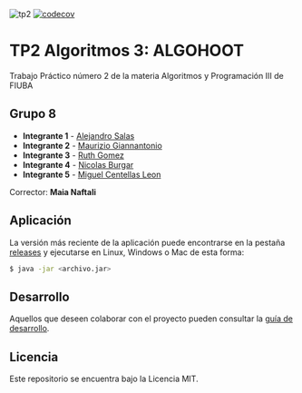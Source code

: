 ![tp2](https://github.com/fiuba/algo3_proyecto_base_tp2/actions/workflows/build.yml/badge.svg) [![codecov](https://codecov.io/gh/fiuba/algo3_proyecto_base_tp2/branch/master/graph/badge.svg)](https://codecov.io/gh/fiuba/algo3_proyecto_base_tp2)

# TP2 Algoritmos 3: ALGOHOOT 

Trabajo Práctico número 2 de la materia Algoritmos y Programación III de FIUBA

## Grupo 8

* **Integrante 1** - [Alejandro Salas](https://github.com/aledaledev)
* **Integrante 2** - [Maurizio Giannantonio](https://github.com/MaurizioG28)
* **Integrante 3** - [Ruth Gomez](https://github.com/Danielalazazro)
* **Integrante 4** - [Nicolas Burgar](https://github.com/NicoBurgar)
* **Integrante 5** - [Miguel Centellas Leon](https://github.com/gimnasialp)

Corrector: **Maia Naftali**

## Aplicación

La versión más reciente de la aplicación puede encontrarse en la pestaña [releases](https://github.com/fiuba/algo3_proyecto_base_tp2/releases/latest) y ejecutarse en Linux, Windows o Mac de esta forma:

```bash
$ java -jar <archivo.jar>
```

## Desarrollo

Aquellos que deseen colaborar con el proyecto pueden consultar la [guía de desarrollo](./docs/Desarrollo.md).

## Licencia

Este repositorio se encuentra bajo la Licencia MIT.
